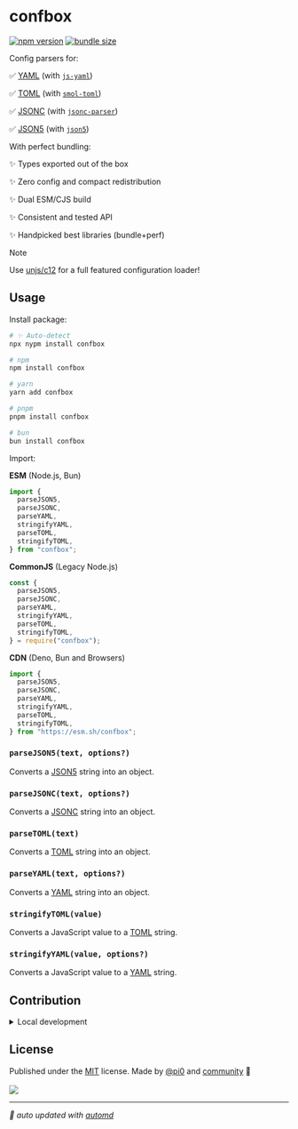 # confbox

<!-- automd:badges color=yellow no-npmDownloads bundlephobia packagephobia -->

[![npm version](https://img.shields.io/npm/v/confbox?color=yellow)](https://npmjs.com/package/confbox)
[![bundle size](https://img.shields.io/bundlephobia/minzip/confbox?color=yellow)](https://bundlephobia.com/package/confbox)

<!-- /automd -->

Config parsers for:

✅ [YAML](https://yaml.org/) (with [`js-yaml`](https://github.com/nodeca/js-yaml))

✅ [TOML](https://toml.io/) (with [`smol-toml`](https://github.com/squirrelchat/smol-toml))

✅ [JSONC](https://github.com/microsoft/node-jsonc-parser) (with [`jsonc-parser`](https://github.com/microsoft/node-jsonc-parser))

✅ [JSON5](https://json5.org/) (with [`json5`](https://github.com/json5/json5))

With perfect bundling:

✨ Types exported out of the box

✨ Zero config and compact redistribution

✨ Dual ESM/CJS build

✨ Consistent and tested API

✨ Handpicked best libraries (bundle+perf)

> [!NOTE]
> Use [unjs/c12](https://github.com/unjs/c12) for a full featured configuration loader!

## Usage

Install package:

<!-- automd:pm-i no-version -->

```sh
# ✨ Auto-detect
npx nypm install confbox

# npm
npm install confbox

# yarn
yarn add confbox

# pnpm
pnpm install confbox

# bun
bun install confbox
```

<!-- /automd -->

Import:

<!-- automd:jsimport cjs cdn src="./src/index.ts" -->

**ESM** (Node.js, Bun)

```js
import {
  parseJSON5,
  parseJSONC,
  parseYAML,
  stringifyYAML,
  parseTOML,
  stringifyTOML,
} from "confbox";
```

**CommonJS** (Legacy Node.js)

```js
const {
  parseJSON5,
  parseJSONC,
  parseYAML,
  stringifyYAML,
  parseTOML,
  stringifyTOML,
} = require("confbox");
```

**CDN** (Deno, Bun and Browsers)

```js
import {
  parseJSON5,
  parseJSONC,
  parseYAML,
  stringifyYAML,
  parseTOML,
  stringifyTOML,
} from "https://esm.sh/confbox";
```

<!-- /automd -->

<!-- automd:jsdocs src="./src/index" -->

### `parseJSON5(text, options?)`

Converts a [JSON5](https://json5.org/) string into an object.

### `parseJSONC(text, options?)`

Converts a [JSONC](https://github.com/microsoft/node-jsonc-parser) string into an object.

### `parseTOML(text)`

Converts a [TOML](https://toml.io/) string into an object.

### `parseYAML(text, options?)`

Converts a [YAML](https://yaml.org/) string into an object.

### `stringifyTOML(value)`

Converts a JavaScript value to a [TOML](https://toml.io/) string.

### `stringifyYAML(value, options?)`

Converts a JavaScript value to a [YAML](https://yaml.org/) string.

<!-- /automd -->

<!-- automd:fetch url="gh:unjs/.github/main/snippets/readme-contrib-node-pnpm.md" -->

## Contribution

<details>
  <summary>Local development</summary>

- Clone this repository
- Install the latest LTS version of [Node.js](https://nodejs.org/en/)
- Enable [Corepack](https://github.com/nodejs/corepack) using `corepack enable`
- Install dependencies using `pnpm install`
- Run tests using `pnpm dev` or `pnpm test`

</details>

<!-- /automd -->

## License

<!-- automd:contributors license=MIT author=pi0 -->

Published under the [MIT](https://github.com/unjs/confbox/blob/main/LICENSE) license.
Made by [@pi0](https://github.com/pi0) and [community](https://github.com/unjs/confbox/graphs/contributors) 💛
<br><br>
<a href="https://github.com/unjs/confbox/graphs/contributors">
<img src="https://contrib.rocks/image?repo=unjs/confbox" />
</a>

<!-- /automd -->

<!-- automd:with-automd -->

---

_🤖 auto updated with [automd](https://automd.unjs.io)_

<!-- /automd -->
